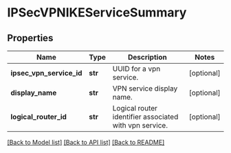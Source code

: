 # IPSecVPNIKEServiceSummary

## Properties
Name | Type | Description | Notes
------------ | ------------- | ------------- | -------------
**ipsec_vpn_service_id** | **str** | UUID for a vpn service. | [optional] 
**display_name** | **str** | VPN service display name. | [optional] 
**logical_router_id** | **str** | Logical router identifier associated with vpn service. | [optional] 

[[Back to Model list]](../README.md#documentation-for-models) [[Back to API list]](../README.md#documentation-for-api-endpoints) [[Back to README]](../README.md)

